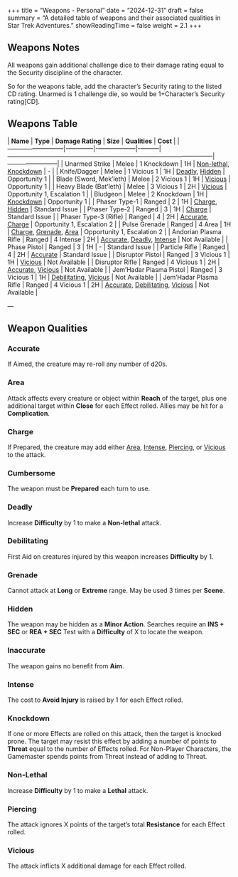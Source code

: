 +++
title = “Weapons - Personal”
date = “2024-12-31”
draft = false
summary = “A detailed table of weapons and their associated qualities in Star Trek Adventures.”
showReadingTime = false
weight = 2.1
+++

## Weapons Notes

All weapons gain additional challenge dice to their damage rating equal to the Security discipline of the character.

So for the weapons table, add the character’s Security rating to the listed CD rating. Unarmed is 1 challenge die, so would be 1+Character’s Security rating[CD].

## Weapons Table

| **Name**                  | **Type**    | **Damage Rating** | **Size** | **Qualities**                                                                                     | **Cost**               |
|—————————|-————|-——————|-———|—————————————————————————————————|————————|
| Unarmed Strike            | Melee       | 1 Knockdown       | 1H       | [Non-lethal](#non-lethal), [Knockdown](#knockdown)                                                | -                      |
| Knife/Dagger              | Melee       | 1 Vicious 1       | 1H       | [Deadly](#deadly), [Hidden](#hidden)                                                             | Opportunity 1          |
| Blade (Sword, Mek’leth)   | Melee       | 2 Vicious 1       | 1H       | [Vicious](#vicious)                                                                              | Opportunity 1          |
| Heavy Blade (Bat’leth)    | Melee       | 3 Vicious 1       | 2H       | [Vicious](#vicious)                                                                              | Opportunity 1, Escalation 1 |
| Bludgeon                  | Melee       | 2 Knockdown       | 1H       | [Knockdown](#knockdown)                                                                          | Opportunity 1          |
| Phaser Type-1             | Ranged      | 2                 | 1H       | [Charge](#charge), [Hidden](#hidden)                                                             | Standard Issue         |
| Phaser Type-2             | Ranged      | 3                 | 1H       | [Charge](#charge)                                                                                | Standard Issue         |
| Phaser Type-3 (Rifle)     | Ranged      | 4                 | 2H       | [Accurate](#accurate), [Charge](#charge)                                                         | Opportunity 1, Escalation 2 |
| Pulse Grenade             | Ranged      | 4 Area            | 1H       | [Charge](#charge), [Grenade](#grenade), [Area](#area)                                            | Opportunity 1, Escalation 2 |
| Andorian Plasma Rifle     | Ranged      | 4 Intense         | 2H       | [Accurate](#accurate), [Deadly](#deadly), [Intense](#intense)                                    | Not Available          |
| Phase Pistol              | Ranged      | 3                 | 1H       | -                                                                                               | Standard Issue         |
| Particle Rifle            | Ranged      | 4                 | 2H       | [Accurate](#accurate)                                                                            | Standard Issue         |
| Disruptor Pistol          | Ranged      | 3 Vicious 1       | 1H       | [Vicious](#vicious)                                                                              | Not Available          |
| Disruptor Rifle           | Ranged      | 4 Vicious 1       | 2H       | [Accurate](#accurate), [Vicious](#vicious)                                                      | Not Available          |
| Jem’Hadar Plasma Pistol   | Ranged      | 3 Vicious 1       | 1H       | [Debilitating](#debilitating), [Vicious](#vicious)                                               | Not Available          |
| Jem’Hadar Plasma Rifle    | Ranged      | 4 Vicious 1       | 2H       | [Accurate](#accurate), [Debilitating](#debilitating), [Vicious](#vicious)                        | Not Available          |

—

## Weapon Qualities

### Accurate
If Aimed, the creature may re-roll any number of d20s.

### Area
Attack affects every creature or object within **Reach** of the target, plus one additional target within **Close** for each Effect rolled. Allies may be hit for a **Complication**.

### Charge
If Prepared, the creature may add either [Area](#area), [Intense](#intense), [Piercing](#piercing), or [Vicious](#vicious) to the attack.

### Cumbersome
The weapon must be **Prepared** each turn to use.

### Deadly
Increase **Difficulty** by 1 to make a **Non-lethal** attack.

### Debilitating
First Aid on creatures injured by this weapon increases **Difficulty** by 1.

### Grenade
Cannot attack at **Long** or **Extreme** range. May be used 3 times per **Scene**.

### Hidden
The weapon may be hidden as a **Minor Action**. Searches require an **INS + SEC** or **REA + SEC** Test with a **Difficulty** of X to locate the weapon.

### Inaccurate
The weapon gains no benefit from **Aim**.

### Intense
The cost to **Avoid Injury** is raised by 1 for each Effect rolled.

### Knockdown
If one or more Effects are rolled on this attack, then the target is knocked prone. The target may resist this effect by adding a number of points to **Threat** equal to the number of Effects rolled. For Non-Player Characters, the Gamemaster spends points from Threat instead of adding to Threat.

### Non-Lethal
Increase **Difficulty** by 1 to make a **Lethal** attack.

### Piercing
The attack ignores X points of the target’s total **Resistance** for each Effect rolled.

### Vicious
The attack inflicts X additional damage for each Effect rolled.